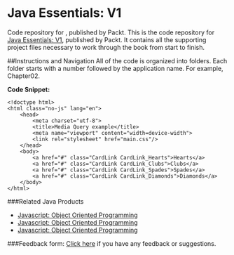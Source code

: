 # Java Essentials: V1
Code repository for , published by Packt.
This is the code repository for [Java Essentials: V1](https://www.packtpub.com/web-development/mastering-javascript-object-oriented-programming?utm_source=github&utm_medium=repository&utm_content=9781785889103), published by Packt. It contains all the supporting project files necessary to work through the book from start to finish. 

##Instructions and Navigation
All of the code is organized into folders. Each folder starts with a number followed by the application name. For example, Chapter02.

**Code Snippet:**

```
<!doctype html>
<html class="no-js" lang="en">
	<head>
		<meta charset="utf-8">
		<title>Media Query example</title>
		<meta name="viewport" content="width=device-width">
		<link rel="stylesheet" href="main.css"/>
	</head>
	<body>
		<a href="#" class="CardLink CardLink_Hearts">Hearts</a>
		<a href="#" class="CardLink CardLink_Clubs">Clubs</a>
		<a href="#" class="CardLink CardLink_Spades">Spades</a>
		<a href="#" class="CardLink CardLink_Diamonds">Diamonds</a>
	</body>
</html>
```

###Related Java Products 

* [Javascript: Object Oriented Programming](https://www.packtpub.com/web-development/javascript-object-oriented-programming?utm_source=github&utm_medium=repository&utm_content=9781787123595)
* [Javascript: Object Oriented Programming](https://www.packtpub.com/web-development/javascript-object-oriented-programming?utm_source=github&utm_medium=repository&utm_content=9781787123595)
* [Javascript: Object Oriented Programming](https://www.packtpub.com/web-development/javascript-object-oriented-programming?utm_source=github&utm_medium=repository&utm_content=9781787123595)


###Feedback form:
[Click here](https://docs.google.com/forms/d/e/1FAIpQLSe5qwunkGf6PUvzPirPDtuy1Du5Rlzew23UBp2S-P3wB-GcwQ/viewform) if you have any feedback or suggestions. 


